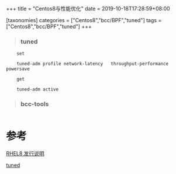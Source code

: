 +++
title = "Centos8与性能优化"
date =  2019-10-18T17:28:59+08:00

[taxonomies]
categories = ["Centos8","bcc/BPF","tuned"]
tags = ["Centos8","bcc/BPF","tuned"]
+++
> ### tuned

```shell
    set 
    
    tuned-adm profile network-latency   throughput-performance powersave 

    get 

    tuned-adm active
```
> ### bcc-tools

```
```

# 参考
[RHEL8 发行说明](https://access.redhat.com/documentation/en-us/red_hat_enterprise_linux/8/html-single/considerations_in_adopting_rhel_8/index#performance-analysis-and-observability-tools_kernel)

[tuned](https://access.redhat.com/documentation/en-us/red_hat_enterprise_linux/8/html/monitoring_and_managing_system_status_and_performance/getting-started-with-tuned_monitoring-and-managing-system-status-and-performance#tuned-profiles_getting-started-with-tuned)

